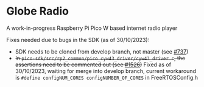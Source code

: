 # Globe Radio

A work-in-progress Raspberry Pi Pico W based internet radio player

Fixes needed due to bugs in the SDK (as of 30/10/2023):

- SDK needs to be cloned from develop branch, not master (see [#737](https://github.com/raspberrypi/pico-sdk/issues/737))
- ~~In `pico-sdk/src/rp2_common/pico_cyw43_driver/cyw43_driver.c`, the assertions need to be commented out (see [#1526](https://github.com/raspberrypi/pico-sdk/issues/1526))~~ Fixed as of 30/10/2023, waiting for merge into develop branch, current workaround is `#define configNUM_CORES configNUMBER_OF_CORES` in FreeRTOSConfig.h
